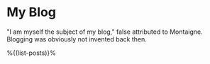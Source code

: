 # My Blog

<!-- A novice blogger once asked two masters for advice. The first said "only quote
others in order to better express yourself." The second said "to make light of
blogging is to be a true blogger."-->

"I am myself the subject of my blog," false attributed to Montaigne. Blogging 
was obviously not invented back then.

<!--
Some say that being self-deprecating in writing isn't good, but they also say
that "to make light of blogging is to be a true blogger." So what do? Well
I'll advise the reader to take a second look at everything here as they may or
may not be poorly written and poorly researched.
-->

%{(list-posts)}%
